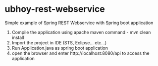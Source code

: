 # ubhoy-rest-webservice
Simple example of Spring REST Webservice with Spring boot application

1. Compile the application using apache maven command - mvn clean install
2. Import the project in IDE (STS, Eclipse... etc...)
3. Run Application.java as spring boot application
4. open the browser and enter http://localhost:8080/api to access the application
